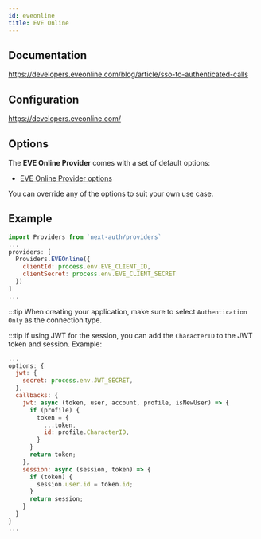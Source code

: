 ```yaml
---
id: eveonline
title: EVE Online
---
```


## Documentation

https://developers.eveonline.com/blog/article/sso-to-authenticated-calls

## Configuration

https://developers.eveonline.com/

## Options

The **EVE Online Provider** comes with a set of default options:

- [EVE Online Provider options](https://github.com/nextauthjs/next-auth/blob/ead715219a5d7a6e882a6ba27fa56b03954d062d/src/providers/eveonline.js)

You can override any of the options to suit your own use case.

## Example

```js
import Providers from `next-auth/providers`
...
providers: [
  Providers.EVEOnline({
    clientId: process.env.EVE_CLIENT_ID,
    clientSecret: process.env.EVE_CLIENT_SECRET
  })
]
...
```

:::tip When creating your application, make sure to select `Authentication Only` as the connection type.

:::tip If using JWT for the session, you can add the `CharacterID` to the JWT token and session. Example:

```js
...
options: {
  jwt: {
    secret: process.env.JWT_SECRET,
  },
  callbacks: {
    jwt: async (token, user, account, profile, isNewUser) => {
      if (profile) {
        token = {
          ...token,
          id: profile.CharacterID,
        }
      }
      return token;
    },
    session: async (session, token) => {
      if (token) {
        session.user.id = token.id;
      }
      return session;
    }
  }
}
...
```

